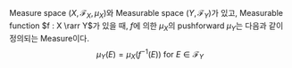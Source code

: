 Measure space $(X, \mathcal F_X, \mu_X)$와 Measurable space $(Y, \mathcal F_Y)$가 있고, Measurable function $f : X \rarr Y$가 있을 때, $f$에 의한 $\mu_X$의 pushforward $\mu_Y$는 다음과 같이 정의되는 Measure이다.
$$
\mu_Y(E) = \mu_X(f^{-1}(E)) \text{ for } E\in\mathcal F_Y
$$
